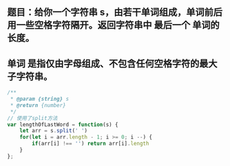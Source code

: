 ## 题目：给你一个字符串 s，由若干单词组成，单词前后用一些空格字符隔开。返回字符串中 最后一个 单词的长度。
## 单词 是指仅由字母组成、不包含任何空格字符的最大子字符串。

```js
/**
 * @param {string} s
 * @return {number}
 */
// 使用了split方法
var lengthOfLastWord = function(s) {
    let arr = s.split(' ')
    for(let i = arr.length - 1; i >= 0; i --) {
        if(arr[i] !== '') return arr[i].length
    }
};
```